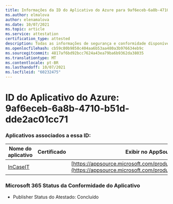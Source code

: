 ```yaml
---
title: Informações da ID do Aplicativo do Azure para 9af6eceb-6a8b-4710-b51d-dde2ac01cc71
ms.author: elmalova
author: elenamalova
ms.date: 10/07/2021
ms.topic: article
ms.service: attestation
certification_type: attested
description: Todas as informações de segurança e conformidade disponíveis para 9af6eceb-6a8b-4710-b51d-dde2ac01cc71.
ms.openlocfilehash: cb59c80b9858c404aa6b53aa480a3b976634eb9c
ms.sourcegitcommit: 4817af6bd92bcc7624a43ea79ba6b9362da38035
ms.translationtype: MT
ms.contentlocale: pt-BR
ms.lasthandoff: 10/07/2021
ms.locfileid: "60232475"
---
```

# <a name="azure-app-id-9af6eceb-6a8b-4710-b51d-dde2ac01cc71"></a>ID do Aplicativo do Azure: 9af6eceb-6a8b-4710-b51d-dde2ac01cc71


### <a name="apps-associated-with-this-id"></a>Aplicativos associados a essa ID:
| **Nome do aplicativo** | **Certificado** | **Exibir no AppSource** |
|--------------|---------------|-----------------------|
| [InCaseIT](https://docs.microsoft.com/microsoft-365-app-certification/forward/WA200003265) |  | [https://appsource.microsoft.com/product/office/WA200003265](https://appsource.microsoft.com/product/office/WA200003265) |

### <a name="microsoft-365-app-compliance-status"></a>Microsoft 365 Status da Conformidade do Aplicativo
- Publisher Status do Atestado: Concluído
